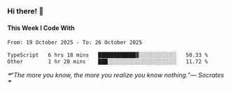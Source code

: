 ### Hi there! 👋

#### This Week I Code With
<!--START_SECTION:waka-->

```txt
From: 19 October 2025 - To: 26 October 2025

TypeScript   6 hrs 18 mins   ████████████▓░░░░░░░░░░░░   50.33 %
Other        1 hr 28 mins    ███░░░░░░░░░░░░░░░░░░░░░░   11.72 %
```

<!--END_SECTION:waka-->

<!--STARTS_HERE_QUOTE_README-->
<i>❝“The more you know, the more you realize you know nothing.”— Socrates   ❞</i>
<!--ENDS_HERE_QUOTE_README-->
